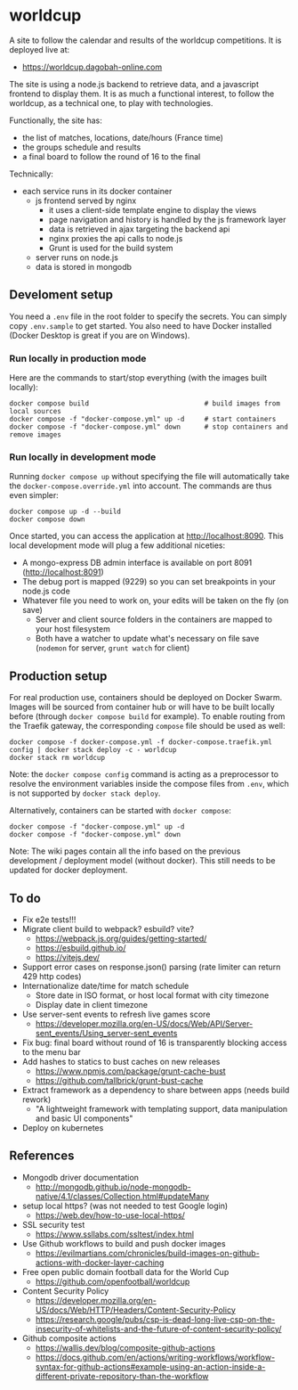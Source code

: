 # worldcup

A site to follow the calendar and results of the worldcup competitions. It is deployed live at:

- <https://worldcup.dagobah-online.com>

The site is using a node.js backend to retrieve data, and a javascript frontend to display them. It is as much a functional interest, to follow the worldcup, as a technical one, to play with technologies.

Functionally, the site has:

- the list of matches, locations, date/hours (France time)
- the groups schedule and results
- a final board to follow the round of 16 to the final

Technically:

- each service runs in its docker container
  - js frontend served by nginx
    - it uses a client-side template engine to display the views
    - page navigation and history is handled by the js framework layer
    - data is retrieved in ajax targeting the backend api
    - nginx proxies the api calls to node.js
    - Grunt is used for the build system
  - server runs on node.js
  - data is stored in mongodb

## Develoment setup

You need a `.env` file in the root folder to specify the secrets. You can simply copy `.env.sample` to get started. You also need to have Docker installed (Docker Desktop is great if you are on Windows).

### Run locally in production mode

Here are the commands to start/stop everything (with the images built locally):

    docker compose build                             # build images from local sources
    docker compose -f "docker-compose.yml" up -d     # start containers
    docker compose -f "docker-compose.yml" down      # stop containers and remove images

### Run locally in development mode

Running `docker compose up` without specifying the file will automatically take the `docker-compose.override.yml` into account. The commands are thus even simpler:

    docker compose up -d --build
    docker compose down

Once started, you can access the application at <http://localhost:8090>. This local development mode will plug a few additional niceties:

- A mongo-express DB admin interface is available on port 8091 (<http://localhost:8091>)
- The debug port is mapped (9229) so you can set breakpoints in your node.js code
- Whatever file you need to work on, your edits will be taken on the fly (on save)
  - Server and client source folders in the containers are mapped to your host filesystem
  - Both have a watcher to update what's necessary on file save (`nodemon` for server, `grunt watch` for client)

## Production setup

For real production use, containers should be deployed on Docker Swarm. Images will be sourced from container hub or will have to be built locally before (through `docker compose build` for example). To enable routing from the Traefik gateway, the corresponding `compose` file should be used as well:

    docker compose -f docker-compose.yml -f docker-compose.traefik.yml config | docker stack deploy -c - worldcup
    docker stack rm worldcup

Note: the `docker compose config` command is acting as a preprocessor to resolve the environment variables inside the compose files from `.env`, which is not supported by `docker stack deploy`.

Alternatively, containers can be started with `docker compose`:

    docker compose -f "docker-compose.yml" up -d
    docker compose -f "docker-compose.yml" down

Note: The wiki pages contain all the info based on the previous development / deployment model (without docker). This still needs to be updated for docker deployment.

## To do

- Fix e2e tests!!!
- Migrate client build to webpack? esbuild? vite?
  - <https://webpack.js.org/guides/getting-started/>
  - <https://esbuild.github.io/>
  - <https://vitejs.dev/>
- Support error cases on response.json() parsing (rate limiter can return 429 http codes)
- Internationalize date/time for match schedule
  - Store date in ISO format, or host local format with city timezone
  - Display date in client timezone
- Use server-sent events to refresh live games score
  - <https://developer.mozilla.org/en-US/docs/Web/API/Server-sent_events/Using_server-sent_events>
- Fix bug: final board without round of 16 is transparently blocking access to the menu bar
- Add hashes to statics to bust caches on new releases
  - <https://www.npmjs.com/package/grunt-cache-bust>
  - <https://github.com/tallbrick/grunt-bust-cache>
- Extract framework as a dependency to share between apps (needs build rework)
  - "A lightweight framework with templating support, data manipulation and basic UI components"
- Deploy on kubernetes

## References

- Mongodb driver documentation
  - <http://mongodb.github.io/node-mongodb-native/4.1/classes/Collection.html#updateMany>
- setup local https? (was not needed to test Google login)
  - <https://web.dev/how-to-use-local-https/>
- SSL security test
  - <https://www.ssllabs.com/ssltest/index.html>
- Use Github workflows to build and push docker images
  - <https://evilmartians.com/chronicles/build-images-on-github-actions-with-docker-layer-caching>
- Free open public domain football data for the World Cup
  - <https://github.com/openfootball/worldcup>
- Content Security Policy
  - <https://developer.mozilla.org/en-US/docs/Web/HTTP/Headers/Content-Security-Policy>
  - <https://research.google/pubs/csp-is-dead-long-live-csp-on-the-insecurity-of-whitelists-and-the-future-of-content-security-policy/>
- Github composite actions
  - <https://wallis.dev/blog/composite-github-actions>
  - <https://docs.github.com/en/actions/writing-workflows/workflow-syntax-for-github-actions#example-using-an-action-inside-a-different-private-repository-than-the-workflow>
